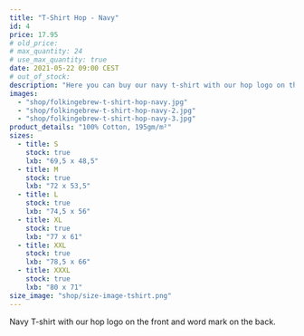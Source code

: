 ```yaml
---
title: "T-Shirt Hop - Navy"
id: 4
price: 17.95
# old_price:
# max_quantity: 24
# use_max_quantity: true
date: 2021-05-22 09:00 CEST
# out_of_stock:
description: "Here you can buy our navy t-shirt with our hop logo on the front and word mark on the back."
images:
  - "shop/folkingebrew-t-shirt-hop-navy.jpg"
  - "shop/folkingebrew-t-shirt-hop-navy-2.jpg"
  - "shop/folkingebrew-t-shirt-hop-navy-3.jpg"
product_details: "100% Cotton, 195gm/m²"
sizes:
  - title: S
    stock: true
    lxb: "69,5 x 48,5"
  - title: M
    stock: true
    lxb: "72 x 53,5"
  - title: L
    stock: true
    lxb: "74,5 x 56"
  - title: XL
    stock: true
    lxb: "77 x 61"
  - title: XXL
    stock: true
    lxb: "78,5 x 66"
  - title: XXXL
    stock: true
    lxb: "80 x 71"
size_image: "shop/size-image-tshirt.png"
---
```


Navy T-shirt with our hop logo on the front and word mark on the back.
